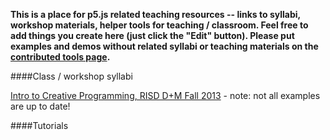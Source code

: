 **This is a place for p5.js related teaching resources -- links to syllabi, workshop materials, helper tools for teaching / classroom. Feel free to add things you create here (just click the "Edit" button). Please put examples and demos without related syllabi or teaching materials on the [contributed tools page](https://github.com/lmccart/p5.js/wiki/Contributed-Tools,-Projects,-Demos).**


####Class / workshop syllabi

[Intro to Creative Programming, RISD D+M Fall 2013](http://risd-creative-programming.github.io/fa13-introtocreativeprogramming/index.html) - note: not all examples are up to date!

####Tutorials